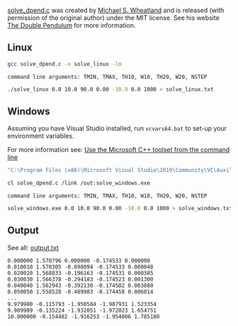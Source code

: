 [solve_dpend.c](solve_dpend.c) was created by [Michael S. Wheatland](http://www.physics.usyd.edu.au/~wheat/) and is released (with permission of the original author) under the MIT license. See his website [The Double Pendulum](http://www.physics.usyd.edu.au/~wheat/dpend_html/) for more information.

## Linux

```bash
gcc solve_dpend.c -o solve_linux -lm
```

```
command line arguments: TMIN, TMAX, TH10, W10, TH20, W20, NSTEP
```

```bash
./solve_linux 0.0 10.0 90.0 0.00 -10.0 0.0 1000 > solve_linux.txt
```

## Windows

Assuming you have Visual Studio installed, run `vcvars64.bat` to set-up your environment variables. 

For more information see: [Use the Microsoft C++ toolset from the command line](https://docs.microsoft.com/en-us/cpp/build/building-on-the-command-line?redirectedfrom=MSDN&view=msvc-160)

```bash
"C:\Program Files (x86)\Microsoft Visual Studio\2019\Community\VC\Auxiliary\Build\vcvars64.bat"
```

```bash
cl solve_dpend.c /link /out:solve_windows.exe
```

```
command line arguments: TMIN, TMAX, TH10, W10, TH20, W20, NSTEP
```

```bash
solve_windows.exe 0.0 10.0 90.0 0.00 -10.0 0.0 1000 > solve_windows.txt
```

## Output

See all: [output.txt](output.txt)

```
0.000000 1.570796 0.000000 -0.174533 0.000000
0.010010 1.570305 -0.098094 -0.174533 0.000048
0.020020 1.568833 -0.196163 -0.174531 0.000385
0.030030 1.566378 -0.294183 -0.174523 0.001300
0.040040 1.562943 -0.392130 -0.174502 0.003080
0.050050 1.558528 -0.489983 -0.174458 0.006014
...
9.979980 -0.115793 -1.950584 -1.987931 1.523354
9.989989 -0.135224 -1.932051 -1.972023 1.654751
10.000000 -0.154482 -1.916253 -1.954806 1.785180
```